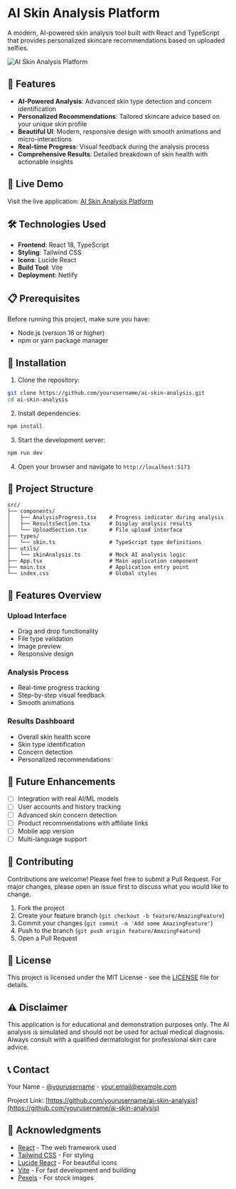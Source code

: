 # AI Skin Analysis Platform

A modern, AI-powered skin analysis tool built with React and TypeScript that provides personalized skincare recommendations based on uploaded selfies.

![AI Skin Analysis Platform](https://images.pexels.com/photos/3762879/pexels-photo-3762879.jpeg?auto=compress&cs=tinysrgb&w=1200&h=400&fit=crop)

## 🌟 Features

- **AI-Powered Analysis**: Advanced skin type detection and concern identification
- **Personalized Recommendations**: Tailored skincare advice based on your unique skin profile
- **Beautiful UI**: Modern, responsive design with smooth animations and micro-interactions
- **Real-time Progress**: Visual feedback during the analysis process
- **Comprehensive Results**: Detailed breakdown of skin health with actionable insights

## 🚀 Live Demo

Visit the live application: [AI Skin Analysis Platform](https://euphonious-conkies-cc8d0f.netlify.app)

## 🛠️ Technologies Used

- **Frontend**: React 18, TypeScript
- **Styling**: Tailwind CSS
- **Icons**: Lucide React
- **Build Tool**: Vite
- **Deployment**: Netlify

## 📋 Prerequisites

Before running this project, make sure you have:

- Node.js (version 16 or higher)
- npm or yarn package manager

## 🔧 Installation

1. Clone the repository:
```bash
git clone https://github.com/yourusername/ai-skin-analysis.git
cd ai-skin-analysis
```

2. Install dependencies:
```bash
npm install
```

3. Start the development server:
```bash
npm run dev
```

4. Open your browser and navigate to `http://localhost:5173`

## 📁 Project Structure

```
src/
├── components/
│   ├── AnalysisProgress.tsx    # Progress indicator during analysis
│   ├── ResultsSection.tsx      # Display analysis results
│   └── UploadSection.tsx       # File upload interface
├── types/
│   └── skin.ts                 # TypeScript type definitions
├── utils/
│   └── skinAnalysis.ts         # Mock AI analysis logic
├── App.tsx                     # Main application component
├── main.tsx                    # Application entry point
└── index.css                   # Global styles
```

## 🎨 Features Overview

### Upload Interface
- Drag and drop functionality
- File type validation
- Image preview
- Responsive design

### Analysis Process
- Real-time progress tracking
- Step-by-step visual feedback
- Smooth animations

### Results Dashboard
- Overall skin health score
- Skin type identification
- Concern detection
- Personalized recommendations

## 🔮 Future Enhancements

- [ ] Integration with real AI/ML models
- [ ] User accounts and history tracking
- [ ] Advanced skin concern detection
- [ ] Product recommendations with affiliate links
- [ ] Mobile app version
- [ ] Multi-language support

## 🤝 Contributing

Contributions are welcome! Please feel free to submit a Pull Request. For major changes, please open an issue first to discuss what you would like to change.

1. Fork the project
2. Create your feature branch (`git checkout -b feature/AmazingFeature`)
3. Commit your changes (`git commit -m 'Add some AmazingFeature'`)
4. Push to the branch (`git push origin feature/AmazingFeature`)
5. Open a Pull Request

## 📝 License

This project is licensed under the MIT License - see the [LICENSE](LICENSE) file for details.

## ⚠️ Disclaimer

This application is for educational and demonstration purposes only. The AI analysis is simulated and should not be used for actual medical diagnosis. Always consult with a qualified dermatologist for professional skin care advice.

## 📞 Contact

Your Name - [@yourusername](https://twitter.com/yourusername) - your.email@example.com

Project Link: [https://github.com/yourusername/ai-skin-analysis](https://github.com/yourusername/ai-skin-analysis)

## 🙏 Acknowledgments

- [React](https://reactjs.org/) - The web framework used
- [Tailwind CSS](https://tailwindcss.com/) - For styling
- [Lucide React](https://lucide.dev/) - For beautiful icons
- [Vite](https://vitejs.dev/) - For fast development and building
- [Pexels](https://pexels.com/) - For stock images